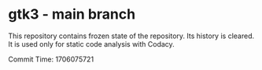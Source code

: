 # gtk3 - main branch

This repository contains frozen state of the repository.
Its history is cleared. It is used only for static code
analysis with Codacy.

Commit Time: 1706075721